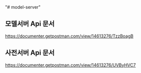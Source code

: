 "# model-server" 

## 모델서버 Api 문서
https://documenter.getpostman.com/view/14613276/TzzBoagB

## 사전서버 Api 문서
https://documenter.getpostman.com/view/14613276/UVByHVC7
